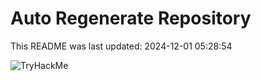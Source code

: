 # Auto Regenerate Repository

This README was last updated: 2024-12-01 05:28:54

 ![TryHackMe](https://tryhackme.com/badge/533634)